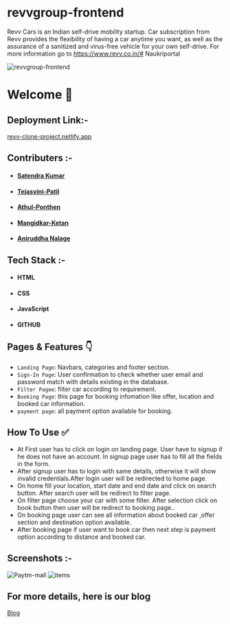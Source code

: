 # revvgroup-frontend

Revv Cars is an Indian self-drive mobility startup. Car subscription from Revv provides the flexibility of having a car anytime you want, as well as the assurance of a sanitized and virus-free vehicle for your own self-drive. For more information go to https://www.revv.co.in/# Naukriportal


![ revvgroup-frontend](https://miro.medium.com/max/1400/1*-iBDya_RTL3WX4ysMOrYDg.png)


# Welcome :wave:


## Deployment Link:-
[revv-clone-project.netlify.app](https://revv-clone-project.netlify.app/)

## Contributers :- 
- #### [Satendra Kumar](www.linkedin.com/in/satendra-yadav-5b8067170/)
- #### [Tejasvini-Patil](https://www.linkedin.com/in/tejasvini-patil/?trk=public_profile-settings_project_contributor-image&originalSubdomain=in)
- #### [Athul-Ponthen](https://www.linkedin.com/in/athul-ponthen/)
- #### [Mangidkar-Ketan](https://www.linkedin.com/in/mangidkar-ketan/?trk=public_profile-settings_project_contributor-image&originalSubdomain=in)
- #### [Aniruddha Nalage](www.linkedin.com/in/anirudh87/)




## Tech Stack :- 

- #### HTML
- #### CSS 
- #### JavaScript
- #### GITHUB


## Pages & Features :point_down:


- `Landing Page`: Navbars, categories and footer section.
- `Sign-In Page`: User confirmation to check whether user email and password match with details existing in the database.
- `Filter Pagee`: filter car according to requirement.
- `Booking Page`: this page for booking infomation like offer, location and booked car information.
- `payment page`: all payment option available for booking.


 
## How To Use ✅

- At First user has to click on login on landing page. User have to signup if he does not have an account. In signup page user has to  fill  all the fields in the form.
- After signup user has to login with same details, otherwise it will show invalid credentials.After login user will be redirected to home page.
- On home fill your location, start date and end date and click on search button. After search user will be redirect to filter page.
- On filter page choose your car with some filter. After selection click on book button then user will be redirect to booking page..
- On booking page user can see all information about booked car ,offer section and destination option available.
- After booking page if user want to book car then next step is payment option according to distance and booked car.




## Screenshots :- 
![Paytm-mall](https://miro.medium.com/max/1400/1*TKv68NBMxe2ZLry9EEjdCw.png)
![items](https://miro.medium.com/max/1400/1*-pimjTN7QT2v3Lre3xzmZQ.jpeg)

## For more details, here is our blog
[Blog](https://medium.com/@ay607335/cloning-of-revv-website-409d542c97ce)

